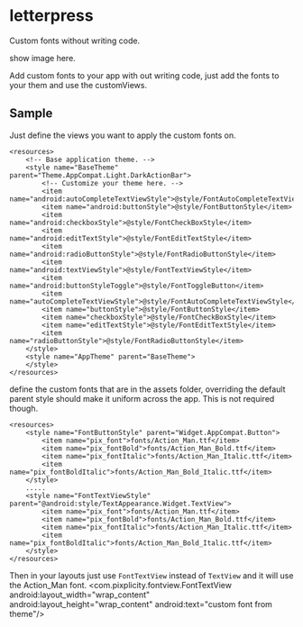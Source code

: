 letterpress
==============
Custom fonts without writing code.

show image here.

Add custom fonts to your app with out writing code, just add the fonts to your them and use the customViews.

## Sample
Just define the views you want to apply the custom fonts on.

    <resources>
        <!-- Base application theme. -->
        <style name="BaseTheme" parent="Theme.AppCompat.Light.DarkActionBar">
            <!-- Customize your theme here. -->
            <item name="android:autoCompleteTextViewStyle">@style/FontAutoCompleteTextViewStyle</item>
            <item name="android:buttonStyle">@style/FontButtonStyle</item>
            <item name="android:checkboxStyle">@style/FontCheckBoxStyle</item>
            <item name="android:editTextStyle">@style/FontEditTextStyle</item>
            <item name="android:radioButtonStyle">@style/FontRadioButtonStyle</item>
            <item name="android:textViewStyle">@style/FontTextViewStyle</item>
            <item name="android:buttonStyleToggle">@style/FontToggleButton</item>
            <item name="autoCompleteTextViewStyle">@style/FontAutoCompleteTextViewStyle</item>
            <item name="buttonStyle">@style/FontButtonStyle</item>
            <item name="checkboxStyle">@style/FontCheckBoxStyle</item>
            <item name="editTextStyle">@style/FontEditTextStyle</item>
            <item name="radioButtonStyle">@style/FontRadioButtonStyle</item>
        </style>
        <style name="AppTheme" parent="BaseTheme">
        </style>
    </resources>

define the custom fonts that are in the assets folder, overriding the default parent style should make it uniform across the app. This is not required though.

    <resources>
        <style name="FontButtonStyle" parent="Widget.AppCompat.Button">
            <item name="pix_font">fonts/Action_Man.ttf</item>
            <item name="pix_fontBold">fonts/Action_Man_Bold.ttf</item>
            <item name="pix_fontItalic">fonts/Action_Man_Italic.ttf</item>
            <item name="pix_fontBoldItalic">fonts/Action_Man_Bold_Italic.ttf</item>
        </style>
        .....
        <style name="FontTextViewStyle" parent="@android:style/TextAppearance.Widget.TextView">
            <item name="pix_font">fonts/Action_Man.ttf</item>
            <item name="pix_fontBold">fonts/Action_Man_Bold.ttf</item>
            <item name="pix_fontItalic">fonts/Action_Man_Italic.ttf</item>
            <item name="pix_fontBoldItalic">fonts/Action_Man_Bold_Italic.ttf</item>
        </style>
    </resources>

Then in your layouts just use `FontTextView` instead of `TextView` and it will use the Action_Man font.
    <com.pixplicity.fontview.FontTextView
        android:layout_width="wrap_content"
        android:layout_height="wrap_content"
        android:text="custom font from theme"/>

